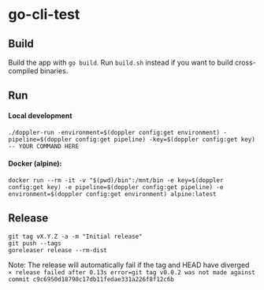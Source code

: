 # go-cli-test


## Build

Build the app with `go build`. Run `build.sh` instead if you want to build cross-compiled binaries.

## Run

#### Local development

`./doppler-run -environment=$(doppler config:get environment) -pipeline=$(doppler config:get pipeline) -key=$(doppler config:get key)  -- YOUR COMMAND HERE`

#### Docker (alpine):

`docker run --rm -it -v "$(pwd)/bin":/mnt/bin -e key=$(doppler config:get key) -e pipeline=$(doppler config:get pipeline) -e environment=$(doppler config:get environment) alpine:latest`


## Release

```
git tag vX.Y.Z -a -m "Initial release"
git push --tags
goreleaser release --rm-dist
```

Note: The release will automatically fail if the tag and HEAD have diverged
`   ⨯ release failed after 0.13s error=git tag v0.0.2 was not made against commit c9c6950d18790c17db11fedae331a226f8f12c6b`
